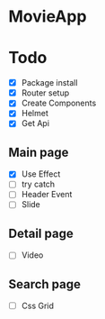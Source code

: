 # MovieApp

# Todo

- [x] Package install
- [x] Router setup
- [x] Create Components
- [x] Helmet
- [x] Get Api

## Main page

- [x] Use Effect
- [ ] try catch
- [ ] Header Event
- [ ] Slide

## Detail page

- [ ] Video

## Search page

- [ ] Css Grid
